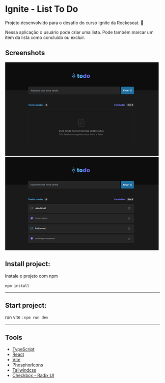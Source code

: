 # Ignite - List To Do

Projeto desenvolvido para o desafio do curso Ignite da Rockeseat. 🚀

Nessa aplicação o usuário pode criar uma lista. Pode também marcar um item da lista como concluído ou excluir.

## Screenshots
<img src="github\list_empty.png" alt="List Empty"/>

<img src="github\list_full.png" alt="List with itens" />


## Install project:

Instale o projeto com npm

`npm install`

---

## Start project:
run vite : `npm run dev`

---
    
## Tools

 - [TypeScript](https://www.typescriptlang.org/)
 - [React](https://pt-br.reactjs.org/)
 - [Vite](https://vitejs.dev/)
 - [PhosphorIcons](https://phosphoricons.com/)
 - [Tailwindcss](https://tailwindcss.com/)
 - [Checkbox - Radix UI](https://www.radix-ui.com/docs/primitives/components/checkbox#checkbox)

